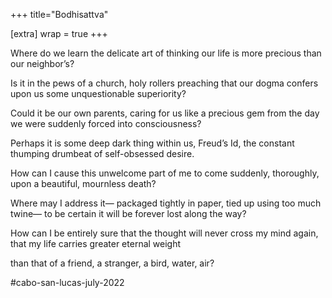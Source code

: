 +++
title="Bodhisattva"

[extra]
wrap = true
+++

Where do we learn
the delicate art
of thinking our life
is more precious
than our neighbor’s?

Is it in the pews
of a church, holy rollers
preaching that our dogma
confers upon us some
unquestionable superiority?

Could it be our own
parents, caring for us
like a precious gem
from the day we were
suddenly forced into consciousness?

Perhaps it is some deep
dark thing within us,
Freud’s Id, the constant
thumping drumbeat of
self-obsessed desire.

How can I cause this
unwelcome part of me
to come suddenly,
thoroughly, upon a
beautiful, mournless death?

Where may I address it—
packaged tightly in paper,
tied up using too much twine—
to be certain it will be
forever lost along the way?

How can I be entirely sure
that the thought will
never cross my mind again,
that my life carries
greater eternal weight

than that of a friend,
a stranger,
a bird,
water,
air?

#cabo-san-lucas-july-2022